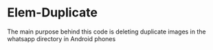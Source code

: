 # Elem-Duplicate 
The main purpose behind this code is deleting duplicate images in the whatsapp directory in Android phones

